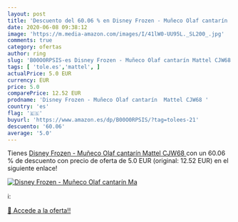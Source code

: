 ```yaml
---
layout: post
title: 'Descuento del 60.06 % en Disney Frozen - Muñeco Olaf cantarín  Ma'
date: 2020-06-08 09:38:12
image: 'https://m.media-amazon.com/images/I/41lW0-UU95L._SL200_.jpg'
comments: true
category: ofertas
author: ring
slug: 'B00O0RPSIS-es Disney Frozen - Muñeco Olaf cantarín Mattel CJW68'
tags: [ 'tole.es','mattel', ]
actualPrice: 5.0 EUR
currency: EUR
price: 5.0
comparePrice: 12.52 EUR
prodname: 'Disney Frozen - Muñeco Olaf cantarín  Mattel CJW68 '
country: 'es'
flag: '🇪🇸'
buyurl: 'https://www.amazon.es/dp/B00O0RPSIS/?tag=tolees-21'
descuento: '60.06'
average: '5.0'
---
```


Tienes [Disney Frozen - Muñeco Olaf cantarín  Mattel CJW68 ](https://www.amazon.es/dp/B00O0RPSIS/?tag=tolees-21) con un 60.06 % de descuento con precio de oferta de 5.0 EUR (original: 12.52 EUR) en el siguiente enlace!

[![Disney Frozen - Muñeco Olaf cantarín  Ma](https://m.media-amazon.com/images/I/41lW0-UU95L._SL200_.jpg)](https://www.amazon.es/dp/B00O0RPSIS/?tag=tolees-21)

ℹ️:


[🛒 Accede a la oferta!!](https://www.amazon.es/dp/B00O0RPSIS/?tag=tolees-21)
